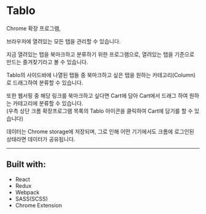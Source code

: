 # Tablo

Chrome 확장 프로그램,

브라우저에 열려있는 모든 탭을 관리할 수 있습니다.

지금 열려있는 탭을 북마크하고 분류하기 위한 프로그램으로, 열려있는 탭을 기준으로 만드는 즐겨찾기라고 볼 수 있습니다.

Tablo의 사이드바에 나열된 탭들 중 북마크하고 싶은 탭을 원하는 카테고리(Column)로 드래그하여 분류할 수 있습니다.

또한 웹서핑 중 해당 링크를 북마크하고 싶다면 Cart에 담아 Cart에서 드래그 하여 원하는 카테고리에 분류할 수 있습니다.  
(우측 상단 크롬 확장프로그램 목록의 Tablo 아이콘을 클릭하여 Cart에 담기를 할 수 있습니다)

데이터는 Chrome storage에 저장되며, 그로 인해 어떤 기기에서도 크롬에 로그인된 상태라면 데이터가 공유됩니다.

---

## Built with:

- React
- Redux
- Webpack
- SASS(SCSS)
- Chrome Extension
